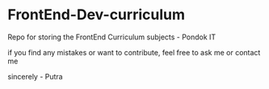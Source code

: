 # FrontEnd-Dev-curriculum
Repo for storing the FrontEnd Curriculum subjects - Pondok IT

if you find any mistakes or want to contribute, feel free to ask me or contact me

sincerely - Putra
